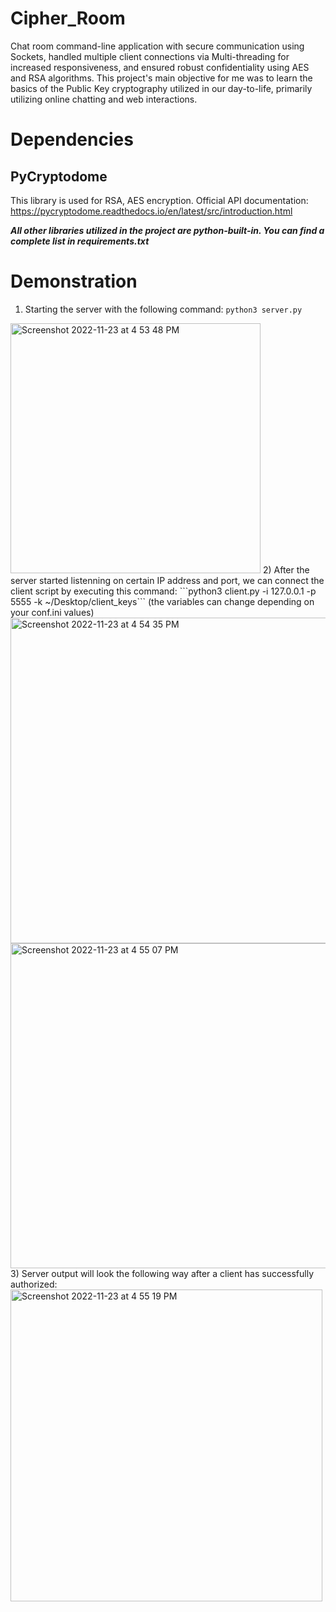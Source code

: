 # Cipher_Room
Chat room command-line application with secure communication using Sockets, handled multiple client connections via Multi-threading for increased responsiveness, and ensured robust confidentiality using AES and RSA algorithms.
This project's main objective for me was to learn the basics of the Public Key cryptography utilized in our day-to-life, primarily utilizing online chatting and web interactions.

# Dependencies

## PyCryptodome
This library is used for RSA, AES encryption. Official API documentation: https://pycryptodome.readthedocs.io/en/latest/src/introduction.html

***All other libraries utilized in the project are python-built-in. You can find a complete list in requirements.txt***

# Demonstration
1) Starting the server with the following command: ```python3 server.py```
<img width="400" alt="Screenshot 2022-11-23 at 4 53 48 PM" src="https://user-images.githubusercontent.com/102734242/203565103-641941b7-946e-4ea5-ae63-0ebbdeada9d0.png">
2) After the server started listenning on certain IP address and port, we can connect the client script by executing this command: ```python3 client.py -i 127.0.0.1 -p 5555 -k ~/Desktop/client_keys``` (the variables can change depending on your conf.ini values)
<img width="521" alt="Screenshot 2022-11-23 at 4 54 35 PM" src="https://user-images.githubusercontent.com/102734242/203566335-e64c03ec-c52c-433d-837e-57271c88ddb8.png">
<img width="520" alt="Screenshot 2022-11-23 at 4 55 07 PM" src="https://user-images.githubusercontent.com/102734242/203566572-75e4d478-9a67-4f68-a07d-08b6af750bcf.png">
3) Server output will look the following way after a client has successfully authorized:<img width="499" alt="Screenshot 2022-11-23 at 4 55 19 PM" src="https://user-images.githubusercontent.com/102734242/203566603-7cd04bc8-e772-4b3f-b131-84e8d3df85e3.png">
